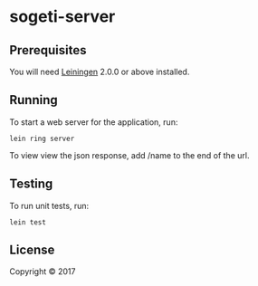 # sogeti-server

## Prerequisites

You will need [Leiningen][] 2.0.0 or above installed.

[leiningen]: https://github.com/technomancy/leiningen

## Running

To start a web server for the application, run:

    lein ring server

To view view the json response, add /name to the end of the url.

## Testing

To run unit tests, run:

    lein test

## License

Copyright © 2017
